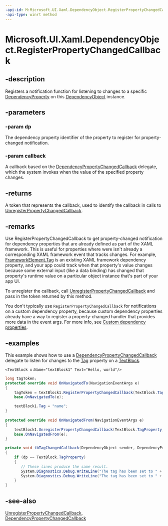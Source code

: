 ```yaml
---
-api-id: M:Microsoft.UI.Xaml.DependencyObject.RegisterPropertyChangedCallback(Microsoft.UI.Xaml.DependencyProperty,Microsoft.UI.Xaml.DependencyPropertyChangedCallback)
-api-type: winrt method
---
```


<!-- Method syntax
public long RegisterPropertyChangedCallback(Microsoft.UI.Xaml.DependencyProperty dp, Microsoft.UI.Xaml.DependencyPropertyChangedCallback callback)
-->

# Microsoft.UI.Xaml.DependencyObject.RegisterPropertyChangedCallback

## -description

Registers a notification function for listening to changes to a specific [DependencyProperty](dependencyproperty.md) on this [DependencyObject](dependencyobject.md) instance.

## -parameters

### -param dp

The dependency property identifier of the property to register for property-changed notification.

### -param callback

A callback based on the [DependencyPropertyChangedCallback](dependencypropertychangedcallback.md) delegate, which the system invokes when the value of the specified property changes.

## -returns

A token that represents the callback, used to identify the callback in calls to [UnregisterPropertyChangedCallback](dependencyobject_unregisterpropertychangedcallback_1288806929.md).

## -remarks

Use RegisterPropertyChangedCallback to get property-changed notification for dependency properties that are already defined as part of the XAML framework. This is useful for properties where were isn't already a corresponding XAML framework event that tracks changes. For example, [FrameworkElement.Tag](frameworkelement_tag.md) is an existing XAML framework dependency property, and your app could track when that property's value changes because some external input (like a data binding) has changed that property's runtime value on a particular object instance that's part of your app UI.

To unregister the callback, call [UnregisterPropertyChangedCallback](dependencyobject_unregisterpropertychangedcallback_1288806929.md) and pass in the token returned by this method.

You don't typically use `RegisterPropertyChangedCallback` for notifications on a custom dependency property, because custom dependency properties already have a way to register a property-changed handler that provides more data in the event args. For more info, see [Custom dependency properties](/windows/uwp/xaml-platform/custom-dependency-properties).

## -examples

This example shows how to use a [DependencyPropertyChangedCallback](dependencypropertychangedcallback.md) delegate to listen for changes to the [Tag](frameworkelement_tag.md) property on a [TextBlock](../microsoft.ui.xaml.controls/textblock.md).

``` xaml
<TextBlock x:Name="textBlock1" Text="Hello, world"/>
```

``` csharp
long tagToken;
protected override void OnNavigatedTo(NavigationEventArgs e)
{
    tagToken = textBlock1.RegisterPropertyChangedCallback(TextBlock.TagProperty, tbTagChangedCallback);
    base.OnNavigatedTo(e);

    textBlock1.Tag = "name";
}
 
protected override void OnNavigatedFrom(NavigationEventArgs e)
{
    textBlock1.UnregisterPropertyChangedCallback(TextBlock.TagProperty, tagToken);
    base.OnNavigatedFrom(e);
}

private void tbTagChangedCallback(DependencyObject sender, DependencyProperty dp)
{
    if (dp == TextBlock.TagProperty)
    {
       // These lines produce the same result.
       System.Diagnostics.Debug.WriteLine("The tag has been set to " + ((TextBlock)sender).Tag);
       System.Diagnostics.Debug.WriteLine("The tag has been set to " + sender.GetValue(dp));
    }
}
```

## -see-also

[UnregisterPropertyChangedCallback](dependencyobject_unregisterpropertychangedcallback_1288806929.md), [DependencyPropertyChangedCallback](dependencypropertychangedcallback.md)

